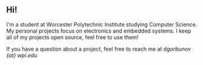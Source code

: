 
## Hi!

I'm a student at Worcester Polytechnic Institute studying Computer Science. My personal projects focus on electronics and embedded systems. I keep all of my projects open source, feel free to use them!

If you have a question about a project, feel free to reach me at *dgorbunov {at} wpi.edu*

